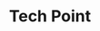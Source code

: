---
title: "Tech Point"
url: /ciudad-autonoma-de-buenos-aires/tech-point-avenida-cabildo/
shop: teléfono móvil
---